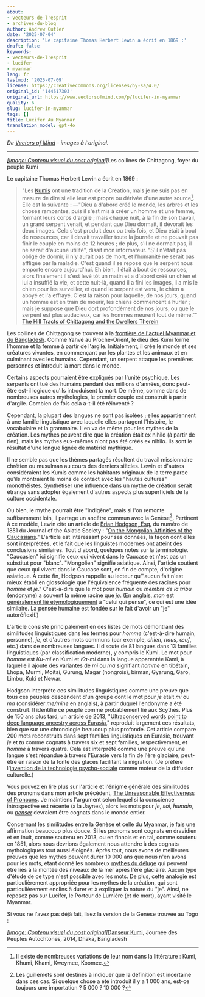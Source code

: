 ```yaml
---
about:
- vecteurs-de-l'esprit
- archives-du-blog
author: Andrew Cutler
date: '2025-07-04'
description: 'Le capitaine Thomas Herbert Lewin a écrit en 1869 :'
draft: false
keywords:
- vecteurs-de-l'esprit
- lucifer
- myanmar
lang: fr
lastmod: '2025-07-09'
license: https://creativecommons.org/licenses/by-sa/4.0/
original_id: '144517303'
original_url: https://www.vectorsofmind.com/p/lucifer-in-myanmar
quality: 6
slug: lucifer-in-myanmar
tags: []
title: Lucifer Au Myanmar
translation_model: gpt-4o
---
```


*De [Vectors of Mind](https://www.vectorsofmind.com/p/lucifer-in-myanmar) - images à l'original.*

---

[*[Image: Contenu visuel du post original]*](https://substackcdn.com/image/fetch/$s_!8LHe!,f_auto,q_auto:good,fl_progressive:steep/https%3A%2F%2Fsubstack-post-media.s3.amazonaws.com%2Fpublic%2Fimages%2F2409a707-ece0-4a2a-b2a7-1ae303517fee_3264x1958.jpeg)Les collines de Chittagong, foyer du peuple Kumi

Le capitaine Thomas Herbert Lewin a écrit en 1869 :

> "Les [Kumis](https://en.wikipedia.org/wiki/Khumi_people) ont une tradition de la Création, mais je ne suis pas en mesure de dire si elle leur est propre ou dérivée d'une autre source[^1]. Elle est la suivante : —"Dieu a d'abord créé le monde, les arbres et les choses rampantes, puis il s'est mis à créer un homme et une femme, formant leurs corps d'argile ; mais chaque nuit, à la fin de son travail, un grand serpent venait, et pendant que Dieu dormait, il dévorait les deux images. Cela s'est produit deux ou trois fois, et Dieu était à bout de ressources, car il devait travailler toute la journée et ne pouvait pas finir le couple en moins de 12 heures ; de plus, s'il ne dormait pas, il ne serait d'aucune utilité", disait mon informateur. "S'il n'était pas obligé de dormir, il n'y aurait pas de mort, et l'humanité ne serait pas affligée par la maladie. C'est quand il se repose que le serpent nous emporte encore aujourd'hui. Eh bien, il était à bout de ressources, alors finalement il s'est levé tôt un matin et a d'abord créé un chien et lui a insufflé la vie, et cette nuit-là, quand il a fini les images, il a mis le chien pour les surveiller, et quand le serpent est venu, le chien a aboyé et l'a effrayé. C'est la raison pour laquelle, de nos jours, quand un homme est en train de mourir, les chiens commencent à hurler ; mais je suppose que Dieu dort profondément de nos jours, ou que le serpent est plus audacieux, car les hommes meurent tout de même."" [The Hill Tracts of Chittagong and the Dwellers Therein](https://ia801307.us.archive.org/31/items/cu31924023625936/cu31924023625936.pdf)

Les collines de Chittagong se trouvent à la [frontière de l'actuel Myanmar et du Bangladesh](https://www.google.com/maps/place/Chittagong+Hill+Tracts/@22.4671093,90.8757945,8z/data=!3m1!4b1!4m6!3m5!1s0x3752b28e0a33e231:0x80794600bd8d2efe!8m2!3d22.5092405!4d92.2236667!16zL20vMDF6angw?entry=ttu). Comme Yahvé au Proche-Orient, le dieu des Kumi forme l'homme et la femme à partir de l'argile. Initialement, il crée le monde et ses créatures vivantes, en commençant par les plantes et les animaux et en culminant avec les humains. Cependant, un serpent attaque les premières personnes et introduit la mort dans le monde.

Certains aspects pourraient être expliqués par l'unité psychique. Les serpents ont tué des humains pendant des millions d'années, donc peut-être est-il logique qu'ils introduisent la mort. De même, comme dans de nombreuses autres mythologies, le premier couple est construit à partir d'argile. Combien de fois cela a-t-il été réinventé ?

Cependant, la plupart des langues ne sont pas isolées ; elles appartiennent à une famille linguistique avec laquelle elles partagent l'histoire, le vocabulaire et la grammaire. Il en va de même pour les mythes de la création. Les mythes peuvent dire que la création était ex nihilo (à partir de rien), mais les mythes eux-mêmes n'ont pas été créés ex nihilo. Ils sont le résultat d'une longue lignée de matériel mythique.

Il ne semble pas que les thèmes partagés résultent du travail missionnaire chrétien ou musulman au cours des derniers siècles. Lewin et d'autres considéraient les Kumis comme les habitants originaux de la terre parce qu'ils montraient le moins de contact avec les "hautes cultures" monothéistes. Synthétiser une influence dans un mythe de création serait étrange sans adopter également d'autres aspects plus superficiels de la culture occidentale.

Ou bien, le mythe pourrait être "indigène", mais si l'on remonte suffisamment loin, il partage un ancêtre commun avec la Genèse[^2]. Pertinent à ce modèle, Lewin cite un article de [Brian Hodgson, Esq.](https://en.wikipedia.org/wiki/Brian_Houghton_Hodgson) du numéro de 1851 du Journal of the Asiatic Society : "[On the Mongolian Affinities of the Caucasians](https://www.biodiversitylibrary.org/item/124456#page/46/mode/1up)." L'article est intéressant pour ses données, la façon dont elles sont interprétées, et le fait que les linguistes modernes ont atteint des conclusions similaires. Tout d'abord, quelques notes sur la terminologie. "Caucasien" ici signifie ceux qui vivent dans le Caucase et n'est pas un substitut pour "blanc". "Mongolien" signifie asiatique. Ainsi, l'article soutient que ceux qui vivent dans le Caucase sont, en fin de compte, d'origine asiatique. À cette fin, Hodgson rappelle au lecteur qu'"aucun fait n'est mieux établi en glossologie que l'équivalence fréquente des racines pour _homme_ et _je_." C'est-à-dire que le mot pour _humain_ ou _membre de la tribu_ (endonyme) a souvent la même racine que _je_. (En anglais, _man_ est [généralement lié étymologiquement](https://www.etymonline.com/word/man#etymonline_v_6766) à "celui qui pense", ce qui est une idée similaire. La pensée humaine est fondée sur le fait d'avoir un "je" autoréflexif.)

L'article consiste principalement en des listes de mots démontrant des similitudes linguistiques dans les termes pour _homme_ (c'est-à-dire humain, personne), _je_, et d'autres mots communs (par exemple, _chien, nous, œuf_, etc.) dans de nombreuses langues. Il discute de 81 langues dans 13 familles linguistiques (par classification moderne), y compris le Kumi. Le mot pour _homme_ est _Ku-mi_ en Kumi et _Ka-mi_ dans la langue apparentée Kami, à laquelle il ajoute des variantes de _mi_ ou _ma_ signifiant _homme_ en tibétain, Lhopa, Murmi, Moitai, Gurung, Magar (hongrois), birman, Gyarung, Garo, Limbu, Kuki et Newar.

Hodgson interprète ces similitudes linguistiques comme une preuve que tous ces peuples descendent d'un groupe dont le mot pour _je_ était _mi_ ou _ma_ (considérer _me/mine_ en anglais), à partir duquel l'endonyme a été construit. Il identifie ce peuple comme probablement lié aux Scythes. Plus de 150 ans plus tard, un article de 2013, "[Ultraconserved words point to deep language ancestry across Eurasia](https://www.pnas.org/doi/full/10.1073/pnas.1218726110)," reproduit largement ces résultats, bien que sur une chronologie beaucoup plus profonde. Cet article compare 200 mots reconstruits dans sept familles linguistiques en Eurasie, trouvant _je_ et _tu_ comme cognats à travers six et sept familles, respectivement, et _homme_ à travers quatre. Cela est interprété comme une preuve qu'une langue s'est répandue à travers l'Eurasie vers la fin de l'ère glaciaire, peut-être en raison de la fonte des glaces facilitant la migration. (Je préfère l'[invention de la technologie psycho-sociale](https://www.vectorsofmind.com/p/the-snake-cult-of-consciousness) comme moteur de la diffusion culturelle.)

Vous pouvez en lire plus sur l'article et l'énigme générale des similitudes des pronoms dans mon article précédent, [The Unreasonable Effectiveness of Pronouns](https://www.vectorsofmind.com/p/the-unreasonable-effectiveness-of). Je maintiens l'argument selon lequel si la conscience introspective est récente (à la Jaynes), alors les mots pour _je_, _soi_, _humain_, ou _[penser](https://www.vectorsofmind.com/p/evidence-for-global-cultural-diffusion)_ devraient être cognats dans le monde entier.

Concernant les similitudes entre la Genèse et celle du Myanmar, je fais une affirmation beaucoup plus douce. Si les pronoms sont cognats en dravidien et en inuit, comme soutenu en 2013, ou en finnois et en tai, comme soutenu en 1851, alors nous devrions également nous attendre à des cognats mythologiques tout aussi éloignés. Après tout, nous avons de meilleures preuves que les mythes peuvent durer 10 000 ans que nous n'en avons pour les mots, étant donné les nombreux [mythes du déluge](https://www.theatlantic.com/science/archive/2022/10/indigenous-aboriginal-ice-age-stories-true/671681/) qui peuvent être liés à la montée des niveaux de la mer après l'ère glaciaire. Aucun type d'étude de ce type n'est possible avec les mots. De plus, cette analogie est particulièrement appropriée pour les mythes de la création, qui sont particulièrement enclins à durer et à expliquer la nature du "je". Ainsi, ne reposez pas sur Lucifer, le Porteur de Lumière (et de mort), ayant visité le Myanmar.

Si vous ne l'avez pas déjà fait, lisez la version de la Genèse trouvée au Togo :

[*[Image: Contenu visuel du post original]*](https://substackcdn.com/image/fetch/$s_!4bbq!,f_auto,q_auto:good,fl_progressive:steep/https%3A%2F%2Fsubstack-post-media.s3.amazonaws.com%2Fpublic%2Fimages%2F04a45d5e-e105-4815-93ec-8d75ab994e7e_800x1067.jpeg)[Danseur Kumi](https://commons.wikimedia.org/wiki/File:Khumi_Dancer,_Indigenous_People%27s_Day,_2014,_Dhaka,_Bangladesh_%C2%A9_Biplob_Rahman-1.jpg), Journée des Peuples Autochtones, 2014, Dhaka, Bangladesh

[^1]: Il existe de nombreuses variations de leur nom dans la littérature : Kumi, Khumi, Khami, Kweymee, Koomee.

[^2]: Les guillemets sont destinés à indiquer que la définition est incertaine dans ces cas. Si quelque chose a été introduit il y a 1 000 ans, est-ce toujours une importation ? 5 000 ? 10 000 ?